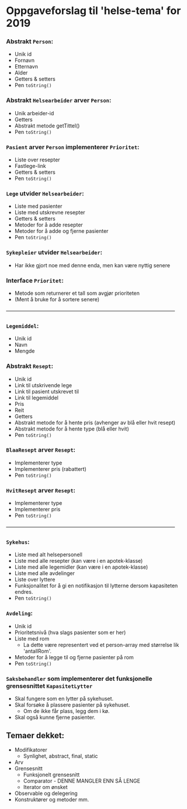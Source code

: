 # Oppgaveforslag til 'helse-tema' for 2019

### Abstrakt ```Person```:
- Unik id
- Fornavn
- Etternavn
- Alder
- Getters & setters
- Pen ```toString()```

### Abstrakt ```Helsearbeider``` arver ```Person```:
- Unik arbeider-id
- Getters
- Abstrakt metode getTittel()
- Pen ```toString()```

### ```Pasient``` arver ```Person``` implementerer ```Prioritet```:
- Liste over resepter
- Fastlege-link
- Getters & setters
- Pen ```toString()```

### ```Lege``` utvider ```Helsearbeider```:
- Liste med pasienter
- Liste med utskrevne resepter
- Getters & setters
- Metoder for å adde resepter
- Metoder for å adde og fjerne pasienter
- Pen ```toString()```

### ```Sykepleier``` utvider ```Helsearbeider```:
- Har ikke gjort noe med denne enda, men kan være nyttig senere

### Interface ```Prioritet```:
- Metode som returnerer et tall som avgjør prioriteten
- (Ment å bruke for å sortere senere)

—————————————————————————————————

### ```Legemiddel```:
- Unik id
- Navn
- Mengde

### Abstrakt ```Resept```:
- Unik id
- Link til utskrivende lege
- Link til pasient utskrevet til
- Link til legemiddel
- Pris
- Reit
- Getters
- Abstrakt metode for å hente pris (avhenger av blå eller hvit resept)
- Abstrakt metode for å hente type (blå eller hvit)
- Pen ```toString()```

### ```BlaaResept``` arver ```Resept```:
- Implementerer type
- Implementerer pris (rabattert)
- Pen ```toString()```

### ```HvitResept``` arver ```Resept```:
- Implementerer type
- Implementerer pris
- Pen ```toString()```

—————————————————————————————————

### ```Sykehus```:
- Liste med alt helsepersonell
- Liste med alle resepter (kan være i en apotek-klasse)
- Liste med alle legemidler (kan være i en apotek-klasse)
- Liste med alle avdelinger
- Liste over lyttere
- Funksjonalitet for å gi en notifikasjon til lytterne dersom kapasiteten endres.
- Pen ```toString()```

### ```Avdeling```:
- Unik id
- Prioritetsnivå (hva slags pasienter som er her)
- Liste med rom
    - La dette være representert ved et person-array med størrelse lik 'antallRom'.
- Metoder for å legge til og fjerne pasienter på rom
- Pen ```toString()```

### ```Saksbehandler``` som implementerer det funksjonelle grensesnittet ```KapasitetLytter```
- Skal fungere som en lytter på sykehuset.
- Skal forsøke å plassere pasienter på sykehuset.
    - Om de ikke får plass, legg dem i kø.
- Skal også kunne fjerne pasienter.


## Temaer dekket:
- Modifikatorer
    - Synlighet, abstract, final, static
- Arv
- Grensesnitt
    - Funksjonelt grensesnitt
    - Comparator - DENNE MANGLER ENN SÅ LENGE
    - Iterator om ønsket
- Observable og delegering
- Konstruktører og metoder mm.
